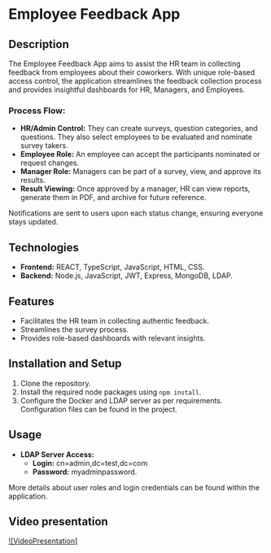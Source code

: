 # Employee Feedback App

## Description

The Employee Feedback App aims to assist the HR team in collecting feedback from employees about their coworkers. With unique role-based access control, the application streamlines the feedback collection process and provides insightful dashboards for HR, Managers, and Employees.

### Process Flow:

- **HR/Admin Control:** They can create surveys, question categories, and questions. They also select employees to be evaluated and nominate survey takers.
- **Employee Role:** An employee can accept the participants nominated or request changes.
- **Manager Role:** Managers can be part of a survey, view, and approve its results.
- **Result Viewing:** Once approved by a manager, HR can view reports, generate them in PDF, and archive for future reference.

Notifications are sent to users upon each status change, ensuring everyone stays updated.

## Technologies

- **Frontend:** REACT, TypeScript, JavaScript, HTML, CSS.
- **Backend:** Node.js, JavaScript, JWT, Express, MongoDB, LDAP.

## Features

- Facilitates the HR team in collecting authentic feedback.
- Streamlines the survey process.
- Provides role-based dashboards with relevant insights.

## Installation and Setup

1. Clone the repository.
2. Install the required node packages using `npm install`.
3. Configure the Docker and LDAP server as per requirements. Configuration files can be found in the project.

## Usage

- **LDAP Server Access:**
  - **Login:** cn=admin,dc=test,dc=com
  - **Password:** myadminpassword.

More details about user roles and login credentials can be found within the application.

## Video presentation

[![VideoPresentation]](./frontend/src/assets/Video/Media1.mp4)
